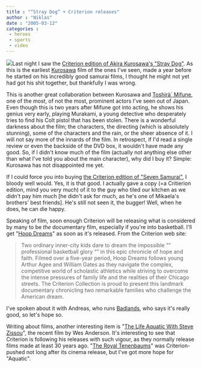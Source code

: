 ```yaml
---
title : "“Stray Dog” + Criterion releases"
author : "Niklas"
date : "2005-03-12"
categories : 
 - heroes
 - sports
 - video
---
```


![](http://www.niklasblog.com/wp-content/2005-03-12-straydog.jpg)Last night I saw the [Criterion edition of Akira Kurosawa's "Stray Dog"](http://www.criterionco.com/asp/release.asp?id=233). As this is the earliest [Kurosawa](http://www.imdb.com/name/nm0000041) film of the ones I've seen, made a year before he started on his incredibly good samurai films, I thought he might not yet had got his shit together, but thankfully I was wrong.

This is another great collaboration between Kurosawa and [Toshirà´ Mifune](http://www.imdb.com/name/nm0001536), one of the most, of not the most, prominent actors I've seen out of Japan. Even though this is two years after Mifune got into acting, he shows his genius very early, playing Murakami, a young detective who desperately tries to find his Colt pistol that has been stolen. There is a wonderful darkness about the film; the characters, the directing (which is absolutely stunning), some of the characters and the rain, or the sheer absence of it. I will not say more of the innards of the film. In retrospect, if I'd read a single review or even the backside of the DVD box, it wouldn't have made any good. So, if I didn't know much of the film (actually not anything else other than what I've told you about the main character), why did I buy it? Simple: Kurosawa has not disappointed me yet.

If I could force you into buying [the Criterion edition of "Seven Samurai"](http://www.criterionco.com/asp/release.asp?id=2), I bloody well would. Yes, it is that good. I actually gave a copy (=a Critierion edition, mind you very much) of it to the guy who tiled our kitchen as we didn't pay him much \[he didn't ask for much, as he's one of Mikaela's brothers' best friends\]. He's still not seen it, the bugger! Well, when he does, he can die happy.

Speaking of film, soon enough Criterion will be releasing what is considered by many to be _the_ documentary film, especially if you're into basketball. I'll get "[Hoop Dreams](http://www.criterionco.com/asp/release.asp?id=289)" as soon as it's released. From the Criterion web site:

> Two ordinary inner-city kids dare to dream the impossible “” professional basketball glory “” in this epic chronicle of hope and faith. Filmed over a five-year period, Hoop Dreams follows young Arthur Agee and William Gates as they navigate the complex, competitive world of scholastic athletics while striving to overcome the intense pressures of family life and the realities of their Chicago streets. The Criterion Collection is proud to present this landmark documentary chronicling two remarkable families who challenge the American dream.

I've spoken about it with Andreas, who runs [Badlands](http://www.badlands.se), who says it's really good, so let's hope so.

Writing about films, another interesting item is "[The Life Aquatic With Steve Zissou](http://www.criterionco.com/asp/release.asp?id=300)", the recent film by Wes Anderson. It's interesting to see that Criterion is following his releases with such vigour, as they normally release films made at least 30 years ago. "[The Royal Tenenbaums](http://www.criterionco.com/asp/release.asp?id=157)" was Criterion-pushed not long after its cinema release, but I've got more hope for "Aquatic".
